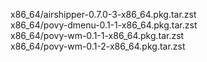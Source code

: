 x86_64/airshipper-0.7.0-3-x86_64.pkg.tar.zst<br>
x86_64/povy-dmenu-0.1-1-x86_64.pkg.tar.zst<br>
x86_64/povy-wm-0.1-1-x86_64.pkg.tar.zst<br>
x86_64/povy-wm-0.1-2-x86_64.pkg.tar.zst<br>
